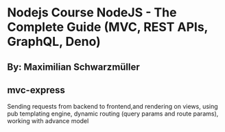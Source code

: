 # Nodejs Course NodeJS - The Complete Guide (MVC, REST APIs, GraphQL, Deno)

## By: Maximilian Schwarzmüller

## mvc-express
Sending requests from backend to frontend,and rendering on views, using pub templating engine, dynamic routing (query params and route params), working with advance model
